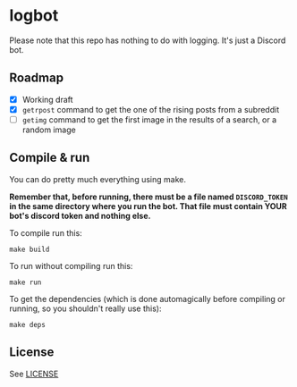 # logbot

Please note that this repo has nothing to do with logging. It's just a Discord bot.

## Roadmap

 - [x] Working draft
 - [x] `getrpost` command to get the one of the rising posts from a subreddit
 - [ ] `getimg` command to get the first image in the results of a search, or a random image

## Compile & run

You can do pretty much everything using make.

**Remember that, before running, there must be a file named `DISCORD_TOKEN` in the same directory where you run the bot. That file must contain YOUR bot's discord token and nothing else.**

To compile run this:

```
make build
```

To run without compiling run this:

```
make run
```

To get the dependencies (which is done automagically before compiling or running, so you shouldn't really use this):

```
make deps
```

## License

See [LICENSE](/LICENSE)
